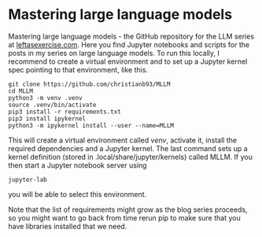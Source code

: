 # Mastering large language models

Mastering large language models - the GitHub repository for the LLM series at [leftasexercise.com](http://www.leftasexercise.com). Here you find Jupyter notebooks and scripts for the posts in my series on large language models. To run this locally, I recommend to create a virtual environment and to set up a Jupyter kernel spec pointing to that environment, like this.

```
git clone https://github.com/christianb93/MLLM
cd MLLM
python3 -m venv .venv
source .venv/bin/activate
pip3 install -r requirements.txt
pip3 install ipykernel
python3 -m ipykernel install --user --name=MLLM
```

This will create a virtual environment called *venv*, activate it, install the required dependencies and a Jupyter kernel. The last command sets up a kernel definition (stored in .local/share/jupyter/kernels) called MLLM. If you then start a Jupyter notebook server using

```
jupyter-lab
```

you will be able to select this environment. 

Note that the list of requirements might grow as the blog series proceeds, so you might want to go back from time rerun pip to make sure that you have libraries installed that we need.


